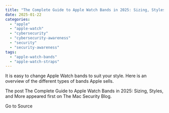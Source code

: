 ```yaml
---
title: "The Complete Guide to Apple Watch Bands in 2025: Sizing, Styles, and More"
date: 2025-01-22
categories: 
  - "apple"
  - "apple-watch"
  - "cybersecurity"
  - "cybersecurity-awareness"
  - "security"
  - "security-awareness"
tags: 
  - "apple-watch-bands"
  - "apple-watch-straps"
---
```


It is easy to change Apple Watch bands to suit your style. Here is an overview of the different types of bands Apple sells.

The post The Complete Guide to Apple Watch Bands in 2025: Sizing, Styles, and More appeared first on The Mac Security Blog.

Go to Source
